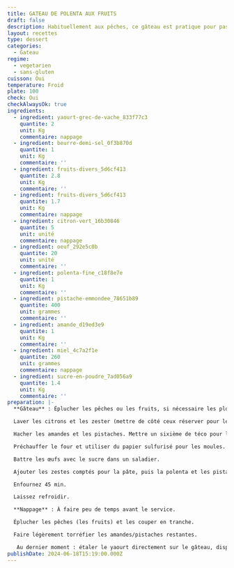 ```yaml
---
title: GATEAU DE POLENTA AUX FRUITS
draft: false
description: Habituellement aux pêches, ce gâteau est pratique pour passer les restes de fruits
layout: recettes
type: dessert
categories:
  - Gateau
regime:
  - vegetarien
  - sans-gluten
cuisson: Oui
temperature: Froid
plate: 100
check: Oui
checkAlwaysOk: true
ingredients:
  - ingredient: yaourt-grec-de-vache_833f77c3
    quantite: 2
    unit: Kg
    commentaire: nappage
  - ingredient: beurre-demi-sel_0f3b870d
    quantite: 1
    unit: Kg
    commentaire: ''
  - ingredient: fruits-divers_5d6cf413
    quantite: 2.8
    unit: Kg
    commentaire: ''
  - ingredient: fruits-divers_5d6cf413
    quantite: 1.7
    unit: Kg
    commentaire: nappage
  - ingredient: citron-vert_16b30846
    quantite: 5
    unit: unité
    commentaire: nappage
  - ingredient: oeuf_292e5c0b
    quantite: 20
    unit: unité
    commentaire: ''
  - ingredient: polenta-fine_c18f8e7e
    quantite: 1
    unit: Kg
    commentaire: ''
  - ingredient: pistache-emmondee_78651b89
    quantite: 400
    unit: grammes
    commentaire: ''
  - ingredient: amande_d19ed3e9
    quantite: 1
    unit: Kg
    commentaire: ''
  - ingredient: miel_4c7a2f1e
    quantite: 260
    unit: grammes
    commentaire: nappage
  - ingredient: sucre-en-poudre_7ad056a9
    quantite: 1.4
    unit: Kg
    commentaire: ''
preparation: |-
  **Gâteau** : Éplucher les pêches ou les fruits, si nécessaire les plonger dans l'eau bouillante quelques minutes pour aider. Oter les noyaux, mixer en purée.

  Laver les citrons et les zester (mettre de côté ceux réserver pour le nappage).

  Hacher les amandes et les pistaches. Mettre un sixième de téco pour le nappage.

  Préchauffer le four et utiliser du papier sulfurisé pour les moules.

  Battre les œufs avec le sucre dans un saladier.

  Ajouter les zestes comptés pour la pâte, puis la polenta et les pistaches/amandes. Mélanger. Verser le beurre fondu et la purée de pêches (fruits).

  Enfournez 45 min.

  Laissez refroidir.

  **Nappage** : À faire peu de temps avant le service.

  Éplucher les pêches (les fruits) et les couper en tranche.

  Faire légèrement torréfier les amandes/pistaches restantes.

   Au dernier moment : étaler le yaourt directement sur le gâteau, disposer des tranches de fruits, des pistaches concassées, le miel et le zeste des citrons restant sur le gâteau.
publishDate: 2024-06-18T15:19:00.000Z
---
```

